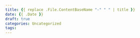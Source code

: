 ```yaml
---
title: {{ replace .File.ContentBaseName "-" " " | title }}
date: {{ .Date }}
draft: true
categories: Uncategorized
tags:
---
```


